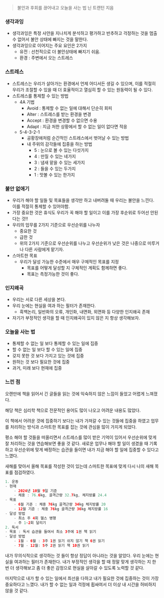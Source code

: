
> 불안과 후회를 끊어내고 오늘을 사는 법
닌 트랜턴 지음
> 

### 생각과잉

- 생각과잉은 특정 사안을 지나치게 분석하고 평가하고 반추하고 걱정하는 것을 멈출 수 없어서 불안 상태에 빠지는 것을 말한다.
- 생각과잉으로 이어지는 주요 요인은 2가지
    - 유전 : 선천적으로 더 불안상태에 빠지기 쉬움.
    - 환경 : 주변에서 오는 스트레스

### 스트레스

- 스트레스는 우리가 살아가는 환경에서 언제 어디서든 생길 수 있으며, 이를 적절히 우리가 조절할 수 있을 때 더 효율적이고 열심히 할 수 있는 원동력이 될 수 있다.
- 스트레스를 통제할 수 있는 방법
    - 4A 기법
        - Avoid : 통제할 수 없는 일에 대해서 단순히 회피
        - Alter : 스트레스를 받는 환경을 변경
        - Accept : 환경을 변경할 수 없으면 수용
        - Adapt : 지금 처한 상황에서 할 수 없는 일이 없다면 적응
    - 5-4-3-2-1
        - 공황장애처럼 순간적인 스트레스에서 벗어날 수 있는 방법
        - 내 주위의 감각들에 집중을 하는 방법
            - 5 : 눈으로 볼 수 있는 다섯가지
            - 4 : 만질 수 있는 네가지
            - 3 : 냄새 맡을 수 있는 세가지
            - 2 : 들을 수 있는 두가지
            - 1 : 맛볼 수 있는 한가지

### 불안 없애기

- 우리가 해야 할 일들 및 목표들을 생각만 하고 내버려둘 때 우리는 불안을 느낀다. 이를 적절히 통제할 수 있어야함.
- 가장 중요한 것은 휴식도 우리가 꼭 해야 할 일이고 이를 가장 후순위로 두어선 안된다는 것!!
- 우리의 업무를 2가지 기준으로 우선순위를 나누자
    - 중요한 것
    - 급한 것
    - 위의 2가지 기준으로 우선순위를 나누고 우선순위가 낮은 것은 나중으로 미루거나 다른 사람에게 맡기자.
- 스마트한 목표
    - 우리가 달성 가능한 수준에서 매우 구체적인 목표를 지정
        - 목표를 어떻게 달성할 지 구체적인 계획도 함께하면 좋다.
        - 목표는 측정가능한 것이 좋다.

### 인지왜곡

- 우리는 서로 다른 세상을 본다.
- 우리 눈에는 현실을 여과 하는 필터가 존재한다.
    - 흑백논리, 일반화의 오류, 개인화, 내면화, 외면화 등 다양한 인지왜곡 존재
- 자기가 부정적인 생각을 할 때 인지왜곡이 있지 않은 지 항상 생각해보자.

### 오늘을 사는 법

- 통제할 수 없는 일 보다 통제할 수 있는 일에 집중
- 할 수 없는 일 보다 할 수 있는 일에 집중
- 갖지 못한 것 보다 가지고 있는 것에 집중
- 원하는 것 보다 필요한 것에 집중
- 과거, 미래 보다 현재에 집중

### 느낀 점

오랜만에 책을 읽어서 긴 글들을 읽는 것에 익숙하지 않은 느낌이 들었고 어렵게 느껴졌다. 

해당 책은 심리학 책으로 전문적인 용어도 많이 나오고 어려운 내용도 많았다. 

이 책에서 어려운 것에 집중하기 보다는  내가 가져갈 수 있는 것들에 집중을 하였고 업무를 처리하는 방식과 스마트한 목표를 잡는 것에 관심을 많이 가지게 되었다.

평소 해야 할 것들을 떠올리면서 스트레스를 많이 받은 기억이 있어서 우선순위에 맞게 잘 처리하는 것을 연습해보면 좋을 것 같다. 새로운 업무나 해야 할 일이 생겼을 때 기록하고 우선순위에 맞게 배정하는 습관을 들이면 내가 지금 해야 할 일에 집중할 수 있다고 느꼈다.

새해를 맞아서 올해 목표를 작성한 것이 있는데 스마트한 목표에 맞게 다시 나의 새해 목표를 점검하였다.

```kotlin
1. 운동
- 현재
    - 2024년 10월 9일 기준
    - 체중 : 76.6kg, 골격근량 32.7kg, 체지방률 24.4
- 목표
    - 6월 기준 : 체중 76kg 골격근량 34kg 체지방률 20
    - 12월 기준 : 체중 76kg 골격근량 36kg 체지방률 16
- 달성 방법
    - 최소 주 4회 헬스 병행
    - 주 1~2회 달리기
2. 독서
- 목표 : 독서 습관을 들여서 최소 3주에 1권 책 읽기
- 달성 방법
    - 1월 - 6월 : 3주 1권 읽기 쉬지 않기 책 6권 읽기
    - 7월 - 12월: 5주 2권 읽기 책 10권 읽기
```

내가 무의식적으로 생각하는 것 들이 항상 정답이 아니라는 것을 알았다. 우리 눈에는 현실을 여과하는 필터가 존재한다. 내가 부정적인 생각을 할 때 정말 맞게 생각하는 지 한번 더 생각해보고 좀 더 좋은 감정으로 현실을 살아갈 수 있도록 노력할 것 같다.

마지막으로 내가 할 수 있는 일에서 최선을 다하고 내가 필요한 것에 집중하는 것이 가장 중요하다고 느꼈다. 내가 할 수 없는 일과 걱정에 휩싸여서 더 이상 내 시간을 허비하지 않을 것 같다.
